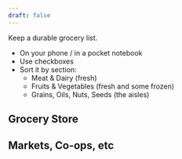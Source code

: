 ```yaml
---
draft: false
---
```


Keep a durable grocery list.
- On your phone / in a pocket notebook
- Use checkboxes
- Sort it by section:
	- Meat & Dairy (fresh)
	- Fruits & Vegetables (fresh and some frozen)
	- Grains, Oils, Nuts, Seeds (the aisles)

## Grocery Store

## Markets, Co-ops, etc


